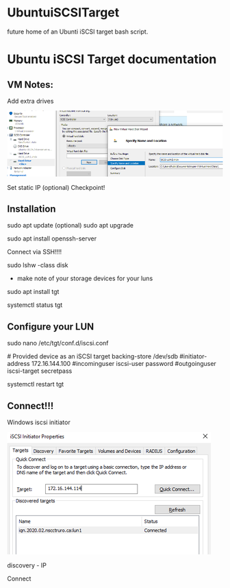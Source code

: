 # UbuntuiSCSITarget
future home of an Ubunti iSCSI target bash script.


# Ubuntu iSCSI Target documentation

## VM Notes:
Add extra drives

![VM Disks](https://github.com/redmondmj/UbuntuiSCSITarget/blob/master/images/addDisk.PNG "Add disks to VM")

Set static IP (optional)
Checkpoint!


## Installation
sudo apt update
(optional) sudo apt upgrade

sudo apt install openssh-server

Connect via SSH!!!!

sudo lshw -class disk
* make note of your storage devices for your luns

sudo apt install tgt

systemctl status tgt

## Configure your LUN
sudo nano /etc/tgt/conf.d/iscsi.conf


<target iqn.2020-02.example.com:lun1>
    # Provided device as an iSCSI target
    backing-store /dev/sdb                            
    #initiator-address 172.16.144.100 
    #incominguser iscsi-user password
    #outgoinguser iscsi-target secretpass
</target>

systemctl restart tgt


## Connect!!!

Windows iscsi initiator

![alt text](https://github.com/redmondmj/UbuntuiSCSITarget/blob/master/images/iSCSIInitiator.PNG "Windows iSCSI Initiator")

discovery - IP

Connect